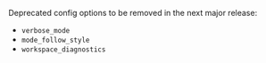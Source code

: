 Deprecated config options to be removed in the next major release:

- `verbose_mode`
- `mode_follow_style`
- `workspace_diagnostics`
